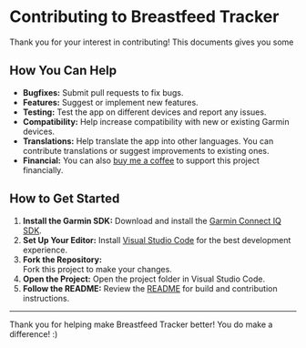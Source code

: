 # Contributing to Breastfeed Tracker

Thank you for your interest in contributing! This documents gives you some 

## How You Can Help

- **Bugfixes:** Submit pull requests to fix bugs.
- **Features:** Suggest or implement new features.
- **Testing:** Test the app on different devices and report any issues.
- **Compatibility:** Help increase compatibility with new or existing Garmin devices.
- **Translations:** Help translate the app into other languages. You can contribute translations or suggest improvements to existing ones.
- **Financial:** You can also [buy me a coffee]((https://www.buymeacoffee.com/rvoortman)) to support this project financially. 

## How to Get Started

1. **Install the Garmin SDK:** Download and install the [Garmin Connect IQ SDK](https://developer.garmin.com/connect-iq/sdk/).
2. **Set Up Your Editor:** Install [Visual Studio Code](https://code.visualstudio.com/) for the best development experience.
3. **Fork the Repository:**  
Fork this project to make your changes.
4. **Open the Project:** Open the project folder in Visual Studio Code.
5. **Follow the README:** Review the [README](README.md) for build and contribution instructions.
---

Thank you for helping make Breastfeed Tracker better! You do make a difference! :)